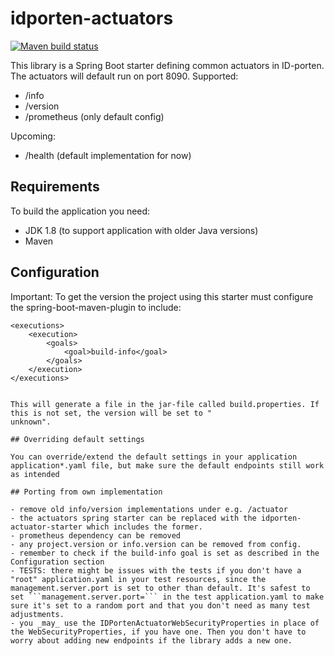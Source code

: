 # idporten-actuators

[![Maven build status](https://github.com/felleslosninger/idporten-actuator-starter/actions/workflows/call-maventests.yml/badge.svg)](https://github.com/felleslosninger/idporten-actuator-starter/actions/workflows/call-maventests.yml)

This library is a Spring Boot starter defining common actuators in ID-porten. The actuators will default run on port 8090. Supported:

* /info
* /version
* /prometheus (only default config)

Upcoming:

* /health (default implementation for now)

## Requirements

To build the application you need:

* JDK 1.8 (to support application with older Java versions)
* Maven

## Configuration

Important: To get the version the project using this starter must configure the spring-boot-maven-plugin to include:

```
<executions>
    <execution>
        <goals>
            <goal>build-info</goal>
        </goals>
    </execution>
</executions>


This will generate a file in the jar-file called build.properties. If this is not set, the version will be set to "
unknown".

## Overriding default settings

You can override/extend the default settings in your application application*.yaml file, but make sure the default endpoints still work as intended

## Porting from own implementation

- remove old info/version implementations under e.g. /actuator
- the actuators spring starter can be replaced with the idporten-actuator-starter which includes the former.
- prometheus dependency can be removed  
- any project.version or info.version can be removed from config.
- remember to check if the build-info goal is set as described in the Configuration section
- TESTS: there might be issues with the tests if you don't have a "root" application.yaml in your test resources, since the management.server.port is set to other than default. It's safest to set ```management.server.port=``` in the test application.yaml to make sure it's set to a random port and that you don't need as many test adjustments. 
- you _may_ use the IDPortenActuatorWebSecurityProperties in place of the WebSecurityProperties, if you have one. Then you don't have to worry about adding new endpoints if the library adds a new one.
